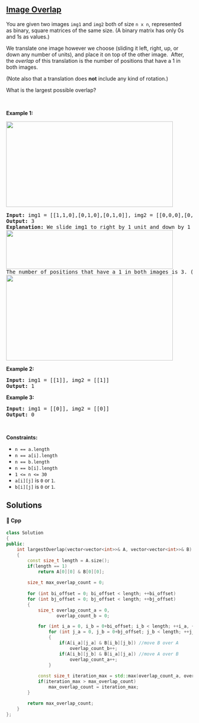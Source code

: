 ## [Image Overlap](https://leetcode.com/problems/image-overlap)

<p>You are given two images <code>img1</code> and <code>img2</code>&nbsp;both of size <code>n x n</code>, represented as&nbsp;binary, square matrices of the same size. (A binary matrix has only 0s and 1s as values.)</p>

<p>We translate one image however we choose (sliding it left, right, up, or down any number of units), and place it on top of the other image.&nbsp; After, the <em>overlap</em> of this translation is the number of positions that have a 1 in both images.</p>

<p>(Note also that a translation does <strong>not</strong> include any kind of rotation.)</p>

<p>What is the largest possible overlap?</p>

<p>&nbsp;</p>
<p><strong>Example 1:</strong></p>
<img alt="" src="https://assets.leetcode.com/uploads/2020/09/09/overlap1.jpg" style="width: 450px; height: 231px;" />
<pre>
<strong>Input:</strong> img1 = [[1,1,0],[0,1,0],[0,1,0]], img2 = [[0,0,0],[0,1,1],[0,0,1]]
<strong>Output:</strong> 3
<strong>Explanation:</strong> We slide img1 to right by 1 unit and down by 1 unit.
<img alt="" src="https://assets.leetcode.com/uploads/2020/09/09/overlap_step1.jpg" style="width: 450px; height: 105px;" />
The number of positions that have a 1 in both images is 3. (Shown in red)
<img alt="" src="https://assets.leetcode.com/uploads/2020/09/09/overlap_step2.jpg" style="width: 450px; height: 231px;" />
</pre>

<p><strong>Example 2:</strong></p>

<pre>
<strong>Input:</strong> img1 = [[1]], img2 = [[1]]
<strong>Output:</strong> 1
</pre>

<p><strong>Example 3:</strong></p>

<pre>
<strong>Input:</strong> img1 = [[0]], img2 = [[0]]
<strong>Output:</strong> 0
</pre>

<p>&nbsp;</p>
<p><strong>Constraints:</strong></p>

<ul>
	<li><code>n == a.length</code></li>
	<li><code>n == a[i].length</code></li>
	<li><code>n == b.length </code></li>
	<li><code>n == b[i].length</code></li>
	<li><code>1 &lt;= n &lt;= 30</code></li>
	<li><code>a[i][j]</code> is <code>0</code> or <code>1</code>.</li>
	<li><code>b[i][j]</code> is <code>0</code> or <code>1</code>.</li>
</ul>


## Solutions
#### 🧠 Cpp
```cpp
class Solution
{
public:
    int largestOverlap(vector<vector<int>>& A, vector<vector<int>>& B)
    {
        const size_t length = A.size();
        if(length == 1)
            return A[0][0] & B[0][0];
        
        size_t max_overlap_count = 0;
        
        for (int bi_offset = 0; bi_offset < length; ++bi_offset)
        for (int bj_offset = 0; bj_offset < length; ++bj_offset)
        {
            size_t overlap_count_a = 0,
                   overlap_count_b = 0;

            for (int i_a = 0, i_b = 0+bi_offset; i_b < length; ++i_a, ++i_b)
                for (int j_a = 0, j_b = 0+bj_offset; j_b < length; ++j_a, ++j_b)
                {
                    if(A[i_a][j_a] & B[i_b][j_b]) //move B over A
                        overlap_count_b++;
                    if(A[i_b][j_b] & B[i_a][j_a]) //move A over B
                        overlap_count_a++;
                }
            
            const size_t iteration_max = std::max(overlap_count_a, overlap_count_b);
            if(iteration_max > max_overlap_count)
                max_overlap_count = iteration_max;
        }

        return max_overlap_count;
    }
};
```
